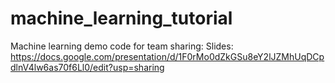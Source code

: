 # machine_learning_tutorial


Machine learning demo code for team sharing:
Slides: https://docs.google.com/presentation/d/1F0rMo0dZkGSu8eY2lJZMhUqDCpdlnV4lw6as70f6Ll0/edit?usp=sharing
